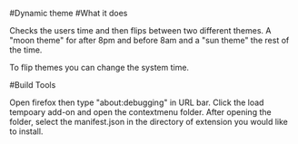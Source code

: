 #Dynamic theme
#What it does

Checks the users time and then flips between two different themes. A "moon theme" for after 8pm and before 8am and
a "sun theme" the rest of the time.

To flip themes you can change the system time.

#Build Tools

Open firefox then type "about:debugging" in URL bar. Click the load tempoary add-on and open the contextmenu folder. After opening the folder, select the manifest.json in the directory of extension you would like to install.
